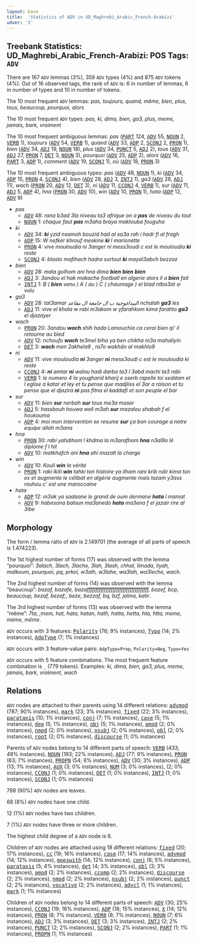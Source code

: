 ```yaml
---
layout: base
title:  'Statistics of ADV in UD_Maghrebi_Arabic_French-Arabizi'
udver: '2'
---
```


## Treebank Statistics: UD_Maghrebi_Arabic_French-Arabizi: POS Tags: `ADV`

There are 167 `ADV` lemmas (3%), 359 `ADV` types (4%) and 875 `ADV` tokens (4%).
Out of 16 observed tags, the rank of `ADV` is: 6 in number of lemmas, 6 in number of types and 10 in number of tokens.

The 10 most frequent `ADV` lemmas: <em>pas, toujours, quand, même, bien, plus, tous, beaucoup, pourquoi, alors</em>

The 10 most frequent `ADV` types:  <em>pas, ki, dima, bien, ga3, plus, meme, jamais, bark, vraiment</em>

The 10 most frequent ambiguous lemmas: <em>pas</em> (<tt><a href="qaf_arabizi-pos-PART.html">PART</a></tt> 124, <tt><a href="qaf_arabizi-pos-ADV.html">ADV</a></tt> 55, <tt><a href="qaf_arabizi-pos-NOUN.html">NOUN</a></tt> 2, <tt><a href="qaf_arabizi-pos-VERB.html">VERB</a></tt> 1), <em>toujours</em> (<tt><a href="qaf_arabizi-pos-ADV.html">ADV</a></tt> 54, <tt><a href="qaf_arabizi-pos-VERB.html">VERB</a></tt> 1), <em>quand</em> (<tt><a href="qaf_arabizi-pos-ADV.html">ADV</a></tt> 33, <tt><a href="qaf_arabizi-pos-ADP.html">ADP</a></tt> 2, <tt><a href="qaf_arabizi-pos-SCONJ.html">SCONJ</a></tt> 2, <tt><a href="qaf_arabizi-pos-PRON.html">PRON</a></tt> 1), <em>bien</em> (<tt><a href="qaf_arabizi-pos-ADV.html">ADV</a></tt> 34, <tt><a href="qaf_arabizi-pos-ADJ.html">ADJ</a></tt> 19, <tt><a href="qaf_arabizi-pos-NOUN.html">NOUN</a></tt> 18), <em>plus</em> (<tt><a href="qaf_arabizi-pos-ADV.html">ADV</a></tt> 34, <tt><a href="qaf_arabizi-pos-PUNCT.html">PUNCT</a></tt> 5, <tt><a href="qaf_arabizi-pos-ADJ.html">ADJ</a></tt> 2), <em>tous</em> (<tt><a href="qaf_arabizi-pos-ADV.html">ADV</a></tt> 31, <tt><a href="qaf_arabizi-pos-ADJ.html">ADJ</a></tt> 27, <tt><a href="qaf_arabizi-pos-PRON.html">PRON</a></tt> 7, <tt><a href="qaf_arabizi-pos-DET.html">DET</a></tt> 3, <tt><a href="qaf_arabizi-pos-NOUN.html">NOUN</a></tt> 3), <em>pourquoi</em> (<tt><a href="qaf_arabizi-pos-ADV.html">ADV</a></tt> 25, <tt><a href="qaf_arabizi-pos-ADP.html">ADP</a></tt> 2), <em>alors</em> (<tt><a href="qaf_arabizi-pos-ADV.html">ADV</a></tt> 16, <tt><a href="qaf_arabizi-pos-PART.html">PART</a></tt> 3, <tt><a href="qaf_arabizi-pos-ADP.html">ADP</a></tt> 1), <em>comment</em> (<tt><a href="qaf_arabizi-pos-ADV.html">ADV</a></tt> 19, <tt><a href="qaf_arabizi-pos-SCONJ.html">SCONJ</a></tt> 1), <em>où</em> (<tt><a href="qaf_arabizi-pos-ADV.html">ADV</a></tt> 18, <tt><a href="qaf_arabizi-pos-PRON.html">PRON</a></tt> 3)

The 10 most frequent ambiguous types:  <em>pas</em> (<tt><a href="qaf_arabizi-pos-ADV.html">ADV</a></tt> 48, <tt><a href="qaf_arabizi-pos-NOUN.html">NOUN</a></tt> 1), <em>ki</em> (<tt><a href="qaf_arabizi-pos-ADV.html">ADV</a></tt> 34, <tt><a href="qaf_arabizi-pos-ADP.html">ADP</a></tt> 15, <tt><a href="qaf_arabizi-pos-PRON.html">PRON</a></tt> 4, <tt><a href="qaf_arabizi-pos-SCONJ.html">SCONJ</a></tt> 4), <em>bien</em> (<tt><a href="qaf_arabizi-pos-ADV.html">ADV</a></tt> 28, <tt><a href="qaf_arabizi-pos-ADJ.html">ADJ</a></tt> 3, <tt><a href="qaf_arabizi-pos-INTJ.html">INTJ</a></tt> 1), <em>ga3</em> (<tt><a href="qaf_arabizi-pos-ADV.html">ADV</a></tt> 28, <tt><a href="qaf_arabizi-pos-ADJ.html">ADJ</a></tt> 11), <em>wach</em> (<tt><a href="qaf_arabizi-pos-PRON.html">PRON</a></tt> 20, <tt><a href="qaf_arabizi-pos-ADV.html">ADV</a></tt> 12, <tt><a href="qaf_arabizi-pos-DET.html">DET</a></tt> 3), <em>ni</em> (<tt><a href="qaf_arabizi-pos-ADV.html">ADV</a></tt> 11, <tt><a href="qaf_arabizi-pos-CCONJ.html">CCONJ</a></tt> 4, <tt><a href="qaf_arabizi-pos-VERB.html">VERB</a></tt> 1), <em>sur</em> (<tt><a href="qaf_arabizi-pos-ADV.html">ADV</a></tt> 11, <tt><a href="qaf_arabizi-pos-ADJ.html">ADJ</a></tt> 5, <tt><a href="qaf_arabizi-pos-ADP.html">ADP</a></tt> 4), <em>hna</em> (<tt><a href="qaf_arabizi-pos-PRON.html">PRON</a></tt> 30, <tt><a href="qaf_arabizi-pos-ADV.html">ADV</a></tt> 10), <em>win</em> (<tt><a href="qaf_arabizi-pos-ADV.html">ADV</a></tt> 10, <tt><a href="qaf_arabizi-pos-PRON.html">PRON</a></tt> 1), <em>hata</em> (<tt><a href="qaf_arabizi-pos-ADP.html">ADP</a></tt> 12, <tt><a href="qaf_arabizi-pos-ADV.html">ADV</a></tt> 9)


* <em>pas</em>
  * <tt><a href="qaf_arabizi-pos-ADV.html">ADV</a></tt> 48: <em>rana b3ad 3la niveau ta3 afrique on a <b>pas</b> de niveau du tout</em>
  * <tt><a href="qaf_arabizi-pos-NOUN.html">NOUN</a></tt> 1: <em>chaque faut <b>pas</b> m3aha braya maktouba fouguha</em>
* <em>ki</em>
  * <tt><a href="qaf_arabizi-pos-ADV.html">ADV</a></tt> 34: <em><b>ki</b> yzid nsamoh bouzid had al sa3a rah i hadr fi al fragh</em>
  * <tt><a href="qaf_arabizi-pos-ADP.html">ADP</a></tt> 15: <em>W nefkér khrouf meskine <b>ki</b> l marionette</em>
  * <tt><a href="qaf_arabizi-pos-PRON.html">PRON</a></tt> 4: <em>vive mouloudia ni 3anger ni mess3oudi c est le mouloudia <b>ki</b> reste</em>
  * <tt><a href="qaf_arabizi-pos-SCONJ.html">SCONJ</a></tt> 4: <em>blasto mafihach hadra surtout <b>ki</b> mayal3abch bezzaz</em>
* <em>bien</em>
  * <tt><a href="qaf_arabizi-pos-ADV.html">ADV</a></tt> 28: <em>mala golhom ani hna dima <b>bien</b> <b>bien</b> <b>bien</b></em>
  * <tt><a href="qaf_arabizi-pos-ADJ.html">ADJ</a></tt> 3: <em>3andou el hak makache football en algerie alors il a <b>bien</b> fait</em>
  * <tt><a href="qaf_arabizi-pos-INTJ.html">INTJ</a></tt> 1: <em>B ( <b>bien</b> venu ) A ( au ) C ( chaumage ) el blad ntba3at si volu</em>
* <em>ga3</em>
  * <tt><a href="qaf_arabizi-pos-ADV.html">ADV</a></tt> 28: <em>tat3amar البيداغوجية ب ال جامعة ال مقاعد nchalah <b>ga3</b> les</em>
  * <tt><a href="qaf_arabizi-pos-ADJ.html">ADJ</a></tt> 11: <em>vive el khala w rabi m3akom w yfarahkom kima farahto <b>ga3</b> el djazayer</em>
* <em>wach</em>
  * <tt><a href="qaf_arabizi-pos-PRON.html">PRON</a></tt> 20: <em>3andou <b>wach</b> shih hada Lamouchia ca cerai bien qi' il retourne au bled</em>
  * <tt><a href="qaf_arabizi-pos-ADV.html">ADV</a></tt> 12: <em>nchoufo <b>wach</b> te3mel biha ya ben chikha m3a mahaliyin</em>
  * <tt><a href="qaf_arabizi-pos-DET.html">DET</a></tt> 3: <em><b>wach</b> men 2akhela9 , ra7o wakhdo al makhlo9</em>
* <em>ni</em>
  * <tt><a href="qaf_arabizi-pos-ADV.html">ADV</a></tt> 11: <em>vive mouloudia <b>ni</b> 3anger <b>ni</b> mess3oudi c est le mouloudia ki reste</em>
  * <tt><a href="qaf_arabizi-pos-CCONJ.html">CCONJ</a></tt> 4: <em><b>ni</b> amtar <b>ni</b> walou hadi darba ta3 l 3abd machi ta3 rabi</em>
  * <tt><a href="qaf_arabizi-pos-VERB.html">VERB</a></tt> 1: <em>le numero 4 la yougharid kharij e sserb rapelle toi seddam et l eglise a katar et ley et tu pense que madjliss el 3ar a raison et tu pense que el djazira <b>ni</b> pas fitna el kaddafi et son peuple el bar</em>
* <em>sur</em>
  * <tt><a href="qaf_arabizi-pos-ADV.html">ADV</a></tt> 11: <em>bien <b>sur</b> nerbah <b>sur</b> tous me3a maser</em>
  * <tt><a href="qaf_arabizi-pos-ADJ.html">ADJ</a></tt> 5: <em>hassbouh houwa weli m3ah <b>sur</b> mazalou shabah f el houkouma</em>
  * <tt><a href="qaf_arabizi-pos-ADP.html">ADP</a></tt> 4: <em>moi mon intervention se resume <b>sur</b> ça bon courage a notre equipe allah m3ana</em>
* <em>hna</em>
  * <tt><a href="qaf_arabizi-pos-PRON.html">PRON</a></tt> 30: <em>rabi yahdihom l khdma la m3arafhom <b>hna</b> n3al9o lé diplome f l hit</em>
  * <tt><a href="qaf_arabizi-pos-ADV.html">ADV</a></tt> 10: <em>matkhafch ani <b>hna</b> ahi mazalt la charge</em>
* <em>win</em>
  * <tt><a href="qaf_arabizi-pos-ADV.html">ADV</a></tt> 10: <em>Kouli <b>win</b> la vérité</em>
  * <tt><a href="qaf_arabizi-pos-PRON.html">PRON</a></tt> 1: <em>raki lkiti <b>win</b> tahki ton histoire ya ilham rani krib ndir kima ton ex et augmente le célibat en algérie augmente mais lazam y3ass rouhou c' est une maroccaine</em>
* <em>hata</em>
  * <tt><a href="qaf_arabizi-pos-ADP.html">ADP</a></tt> 12: <em>m3ak ya sadaane le grand de oum dermane <b>hata</b> l mamat</em>
  * <tt><a href="qaf_arabizi-pos-ADV.html">ADV</a></tt> 9: <em>habesona baloun ma3anedo <b>hata</b> ma3ena f el jazair rire al 3ibe</em>

## Morphology

The form / lemma ratio of `ADV` is 2.149701 (the average of all parts of speech is 1.474223).

The 1st highest number of forms (17) was observed with the lemma “pourquoi”: <em>3alach, 3lach, 3lache, 3lah, 3lash, chhal, limada, liyah, malkoum, pourquoi, pq, prkoi, w3alh, w3lahe, wa3lah, wa3leche, wach</em>.

The 2nd highest number of forms (14) was observed with the lemma “beaucoup”: <em>bazaf, bazafe, bazaffffffffffffffffffffffffffffffffffff, bazef, bcp, beaucoup, bezaf, bezaf;, beze, bezzaf, bq, bzf, jalma, katir</em>.

The 3rd highest number of forms (13) was observed with the lemma “même”: <em>7ta, ;mem, hat, hata, hatan, hath, hatta, hetta, hta, htta, meme, méme, même</em>.

`ADV` occurs with 3 features: <tt><a href="qaf_arabizi-feat-Polarity.html">Polarity</a></tt> (76; 9% instances), <tt><a href="qaf_arabizi-feat-Typo.html">Typo</a></tt> (14; 2% instances), <tt><a href="qaf_arabizi-feat-AdpType.html">AdpType</a></tt> (7; 1% instances)

`ADV` occurs with 3 feature-value pairs: `AdpType=Prep`, `Polarity=Neg`, `Typo=Yes`

`ADV` occurs with 5 feature combinations.
The most frequent feature combination is `_` (779 tokens).
Examples: <em>ki, dima, bien, ga3, plus, meme, jamais, bark, vraiment, wach</em>


## Relations

`ADV` nodes are attached to their parents using 14 different relations: <tt><a href="qaf_arabizi-dep-advmod.html">advmod</a></tt> (787; 90% instances), <tt><a href="qaf_arabizi-dep-mark.html">mark</a></tt> (23; 3% instances), <tt><a href="qaf_arabizi-dep-fixed.html">fixed</a></tt> (22; 3% instances), <tt><a href="qaf_arabizi-dep-parataxis.html">parataxis</a></tt> (10; 1% instances), <tt><a href="qaf_arabizi-dep-conj.html">conj</a></tt> (7; 1% instances), <tt><a href="qaf_arabizi-dep-case.html">case</a></tt> (5; 1% instances), <tt><a href="qaf_arabizi-dep-dep.html">dep</a></tt> (5; 1% instances), <tt><a href="qaf_arabizi-dep-obj.html">obj</a></tt> (5; 1% instances), <tt><a href="qaf_arabizi-dep-amod.html">amod</a></tt> (2; 0% instances), <tt><a href="qaf_arabizi-dep-nmod.html">nmod</a></tt> (2; 0% instances), <tt><a href="qaf_arabizi-dep-nsubj.html">nsubj</a></tt> (2; 0% instances), <tt><a href="qaf_arabizi-dep-obl.html">obl</a></tt> (2; 0% instances), <tt><a href="qaf_arabizi-dep-root.html">root</a></tt> (2; 0% instances), <tt><a href="qaf_arabizi-dep-discourse.html">discourse</a></tt> (1; 0% instances)

Parents of `ADV` nodes belong to 14 different parts of speech: <tt><a href="qaf_arabizi-pos-VERB.html">VERB</a></tt> (433; 49% instances), <tt><a href="qaf_arabizi-pos-NOUN.html">NOUN</a></tt> (193; 22% instances), <tt><a href="qaf_arabizi-pos-ADJ.html">ADJ</a></tt> (77; 9% instances), <tt><a href="qaf_arabizi-pos-PRON.html">PRON</a></tt> (63; 7% instances), <tt><a href="qaf_arabizi-pos-PROPN.html">PROPN</a></tt> (54; 6% instances), <tt><a href="qaf_arabizi-pos-ADV.html">ADV</a></tt> (30; 3% instances), <tt><a href="qaf_arabizi-pos-ADP.html">ADP</a></tt> (13; 1% instances), <tt><a href="qaf_arabizi-pos-AUX.html">AUX</a></tt> (3; 0% instances), <tt><a href="qaf_arabizi-pos-NUM.html">NUM</a></tt> (3; 0% instances),  (2; 0% instances), <tt><a href="qaf_arabizi-pos-CCONJ.html">CCONJ</a></tt> (1; 0% instances), <tt><a href="qaf_arabizi-pos-DET.html">DET</a></tt> (1; 0% instances), <tt><a href="qaf_arabizi-pos-INTJ.html">INTJ</a></tt> (1; 0% instances), <tt><a href="qaf_arabizi-pos-SCONJ.html">SCONJ</a></tt> (1; 0% instances)

788 (90%) `ADV` nodes are leaves.

68 (8%) `ADV` nodes have one child.

12 (1%) `ADV` nodes have two children.

7 (1%) `ADV` nodes have three or more children.

The highest child degree of a `ADV` node is 6.

Children of `ADV` nodes are attached using 18 different relations: <tt><a href="qaf_arabizi-dep-fixed.html">fixed</a></tt> (20; 17% instances), <tt><a href="qaf_arabizi-dep-cc.html">cc</a></tt> (19; 16% instances), <tt><a href="qaf_arabizi-dep-case.html">case</a></tt> (17; 14% instances), <tt><a href="qaf_arabizi-dep-advmod.html">advmod</a></tt> (14; 12% instances), <tt><a href="qaf_arabizi-dep-goeswith.html">goeswith</a></tt> (14; 12% instances), <tt><a href="qaf_arabizi-dep-conj.html">conj</a></tt> (6; 5% instances), <tt><a href="qaf_arabizi-dep-parataxis.html">parataxis</a></tt> (5; 4% instances), <tt><a href="qaf_arabizi-dep-det.html">det</a></tt> (4; 3% instances), <tt><a href="qaf_arabizi-dep-obl.html">obl</a></tt> (3; 3% instances), <tt><a href="qaf_arabizi-dep-amod.html">amod</a></tt> (2; 2% instances), <tt><a href="qaf_arabizi-dep-ccomp.html">ccomp</a></tt> (2; 2% instances), <tt><a href="qaf_arabizi-dep-discourse.html">discourse</a></tt> (2; 2% instances), <tt><a href="qaf_arabizi-dep-nmod.html">nmod</a></tt> (2; 2% instances), <tt><a href="qaf_arabizi-dep-nsubj.html">nsubj</a></tt> (2; 2% instances), <tt><a href="qaf_arabizi-dep-punct.html">punct</a></tt> (2; 2% instances), <tt><a href="qaf_arabizi-dep-vocative.html">vocative</a></tt> (2; 2% instances), <tt><a href="qaf_arabizi-dep-advcl.html">advcl</a></tt> (1; 1% instances), <tt><a href="qaf_arabizi-dep-mark.html">mark</a></tt> (1; 1% instances)

Children of `ADV` nodes belong to 14 different parts of speech: <tt><a href="qaf_arabizi-pos-ADV.html">ADV</a></tt> (30; 25% instances), <tt><a href="qaf_arabizi-pos-CCONJ.html">CCONJ</a></tt> (19; 16% instances), <tt><a href="qaf_arabizi-pos-ADP.html">ADP</a></tt> (18; 15% instances), <tt><a href="qaf_arabizi-pos-X.html">X</a></tt> (14; 12% instances), <tt><a href="qaf_arabizi-pos-PRON.html">PRON</a></tt> (8; 7% instances), <tt><a href="qaf_arabizi-pos-VERB.html">VERB</a></tt> (8; 7% instances), <tt><a href="qaf_arabizi-pos-NOUN.html">NOUN</a></tt> (7; 6% instances), <tt><a href="qaf_arabizi-pos-ADJ.html">ADJ</a></tt> (3; 3% instances), <tt><a href="qaf_arabizi-pos-DET.html">DET</a></tt> (3; 3% instances), <tt><a href="qaf_arabizi-pos-INTJ.html">INTJ</a></tt> (2; 2% instances), <tt><a href="qaf_arabizi-pos-PUNCT.html">PUNCT</a></tt> (2; 2% instances), <tt><a href="qaf_arabizi-pos-SCONJ.html">SCONJ</a></tt> (2; 2% instances), <tt><a href="qaf_arabizi-pos-PART.html">PART</a></tt> (1; 1% instances), <tt><a href="qaf_arabizi-pos-PROPN.html">PROPN</a></tt> (1; 1% instances)

